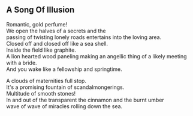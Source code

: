 A Song Of Illusion
------------------
Romantic, gold perfume!  
We open the halves of a secrets and the  
passing of twisting lonely roads entertains into the loving area.  
Closed off and closed off like a sea shell.  
Inside the field like graphite.  
A lion hearted wood paneling making an angellic thing of a likely meeting with a bride.  
And you wake like a fellowship and springtime.  
  
A clouds of maternities full stop.  
It's a promising fountain of scandalmongerings.  
Multitude of smooth stones!  
In and out of the transparent the cinnamon and the burnt umber  
wave of wave of miracles rolling down the sea.  
